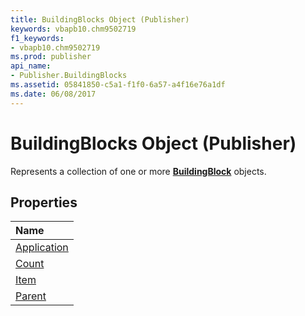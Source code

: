 ```yaml
---
title: BuildingBlocks Object (Publisher)
keywords: vbapb10.chm9502719
f1_keywords:
- vbapb10.chm9502719
ms.prod: publisher
api_name:
- Publisher.BuildingBlocks
ms.assetid: 05841850-c5a1-f1f0-6a57-a4f16e76a1df
ms.date: 06/08/2017
---
```



# BuildingBlocks Object (Publisher)

Represents a collection of one or more  **[BuildingBlock](buildingblock-object-publisher.md)** objects.
 


## Properties



|**Name**|
|:-----|
|[Application](buildingblocks-application-property-publisher.md)|
|[Count](buildingblocks-count-property-publisher.md)|
|[Item](buildingblocks-item-property-publisher.md)|
|[Parent](buildingblocks-parent-property-publisher.md)|

